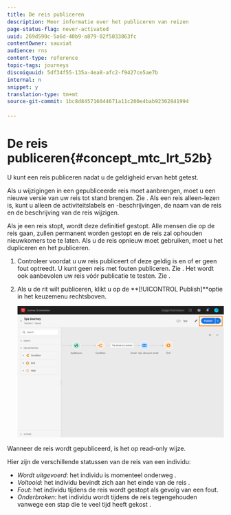 ```yaml
---
title: De reis publiceren
description: Meer informatie over het publiceren van reizen
page-status-flag: never-activated
uuid: 269d590c-5a6d-40b9-a879-02f5033863fc
contentOwner: sauviat
audience: rns
content-type: reference
topic-tags: journeys
discoiquuid: 5df34f55-135a-4ea8-afc2-f9427ce5ae7b
internal: n
snippet: y
translation-type: tm+mt
source-git-commit: 1bc8d845716044671a11c200e4bab92302841994

---
```



# De reis publiceren{#concept_mtc_lrt_52b}

U kunt een reis publiceren nadat u de geldigheid ervan hebt getest.

Als u wijzigingen in een gepubliceerde reis moet aanbrengen, moet u een nieuwe versie van uw reis tot stand brengen. Zie [](../building-journeys/journey-versions.md). Als een reis alleen-lezen is, kunt u alleen de activiteitslabels en -beschrijvingen, de naam van de reis en de beschrijving van de reis wijzigen.

Als je een reis stopt, wordt deze definitief gestopt. Alle mensen die op de reis gaan, zullen permanent worden gestopt en de reis zal ophouden nieuwkomers toe te laten. Als u de reis opnieuw moet gebruiken, moet u het dupliceren en het publiceren.

1. Controleer voordat u uw reis publiceert of deze geldig is en of er geen fout optreedt. U kunt geen reis met fouten publiceren. Zie [](../about/troubleshooting.md#section_h3q_kqk_fhb). Het wordt ook aanbevolen uw reis vóór publicatie te testen. Zie [](../building-journeys/testing-the-journey.md).
1. Als u de rit wilt publiceren, klikt u op de **[!UICONTROL Publish]**optie in het keuzemenu rechtsboven.

   ![](../assets/journeyuc1_18.png)

Wanneer de reis wordt gepubliceerd, is het op read-only wijze.

Hier zijn de verschillende statussen van de reis van een individu:

* _Wordt uitgevoerd_: het individu is momenteel onderweg .
* _Voltooid_: het individu bevindt zich aan het einde van de reis .
* _Fout_: het individu tijdens de reis wordt gestopt als gevolg van een fout.
* _Onderbroken_: het individu wordt tijdens de reis tegengehouden vanwege een stap die te veel tijd heeft gekost .
